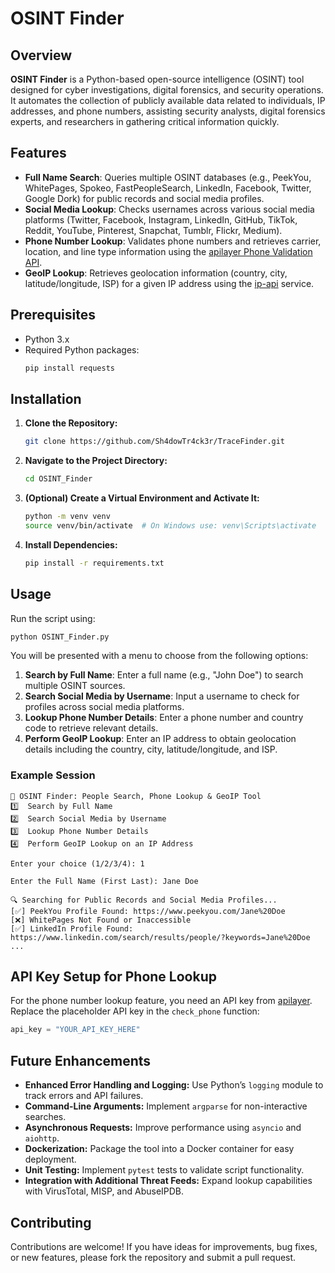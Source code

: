 # OSINT Finder

## Overview

**OSINT Finder** is a Python-based open-source intelligence (OSINT) tool designed for cyber investigations, digital forensics, and security operations. It automates the collection of publicly available data related to individuals, IP addresses, and phone numbers, assisting security analysts, digital forensics experts, and researchers in gathering critical information quickly.

## Features

- **Full Name Search**: Queries multiple OSINT databases (e.g., PeekYou, WhitePages, Spokeo, FastPeopleSearch, LinkedIn, Facebook, Twitter, Google Dork) for public records and social media profiles.
- **Social Media Lookup**: Checks usernames across various social media platforms (Twitter, Facebook, Instagram, LinkedIn, GitHub, TikTok, Reddit, YouTube, Pinterest, Snapchat, Tumblr, Flickr, Medium).
- **Phone Number Lookup**: Validates phone numbers and retrieves carrier, location, and line type information using the [apilayer Phone Validation API](https://apilayer.com/marketplace/phone_validation_api).
- **GeoIP Lookup**: Retrieves geolocation information (country, city, latitude/longitude, ISP) for a given IP address using the [ip-api](http://ip-api.com) service.

## Prerequisites

- Python 3.x
- Required Python packages:
  ```bash
  pip install requests
  ```

## Installation

1. **Clone the Repository:**
   ```bash
   git clone https://github.com/Sh4dowTr4ck3r/TraceFinder.git
   ```
2. **Navigate to the Project Directory:**
   ```bash
   cd OSINT_Finder
   ```
3. **(Optional) Create a Virtual Environment and Activate It:**
   ```bash
   python -m venv venv
   source venv/bin/activate  # On Windows use: venv\Scripts\activate
   ```
4. **Install Dependencies:**
   ```bash
   pip install -r requirements.txt
   ```

## Usage

Run the script using:

```bash
python OSINT_Finder.py
```

You will be presented with a menu to choose from the following options:

1. **Search by Full Name**: Enter a full name (e.g., "John Doe") to search multiple OSINT sources.
2. **Search Social Media by Username**: Input a username to check for profiles across social media platforms.
3. **Lookup Phone Number Details**: Enter a phone number and country code to retrieve relevant details.
4. **Perform GeoIP Lookup**: Enter an IP address to obtain geolocation details including the country, city, latitude/longitude, and ISP.

### Example Session

```
🔎 OSINT Finder: People Search, Phone Lookup & GeoIP Tool
1️⃣  Search by Full Name
2️⃣  Search Social Media by Username
3️⃣  Lookup Phone Number Details
4️⃣  Perform GeoIP Lookup on an IP Address

Enter your choice (1/2/3/4): 1

Enter the Full Name (First Last): Jane Doe

🔍 Searching for Public Records and Social Media Profiles...
[✅] PeekYou Profile Found: https://www.peekyou.com/Jane%20Doe
[❌] WhitePages Not Found or Inaccessible
[✅] LinkedIn Profile Found: https://www.linkedin.com/search/results/people/?keywords=Jane%20Doe
...
```

## API Key Setup for Phone Lookup

For the phone number lookup feature, you need an API key from [apilayer](https://apilayer.com/marketplace/phone_validation_api). Replace the placeholder API key in the `check_phone` function:

```python
api_key = "YOUR_API_KEY_HERE"
```

## Future Enhancements

- **Enhanced Error Handling and Logging:** Use Python’s `logging` module to track errors and API failures.
- **Command-Line Arguments:** Implement `argparse` for non-interactive searches.
- **Asynchronous Requests:** Improve performance using `asyncio` and `aiohttp`.
- **Dockerization:** Package the tool into a Docker container for easy deployment.
- **Unit Testing:** Implement `pytest` tests to validate script functionality.
- **Integration with Additional Threat Feeds:** Expand lookup capabilities with VirusTotal, MISP, and AbuseIPDB.

## Contributing

Contributions are welcome! If you have ideas for improvements, bug fixes, or new features, please fork the repository and submit a pull request.



